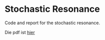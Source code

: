 # Stochastic Resonance

Code and report for the stochastic resonance.

Die pdf ist [hier](./documentation/stoch_reso.pdf)